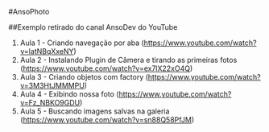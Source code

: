 #AnsoPhoto

##Exemplo retirado do canal AnsoDev do YouTube

1. Aula 1 - Criando navegação por aba (https://www.youtube.com/watch?v=latNBqXxeNY)
1. Aula 2 - Instalando Plugin de Câmera e tirando as primeiras fotos (https://www.youtube.com/watch?v=ex7lX22xO4Q)
1. Aula 3 - Criando objetos com factory (https://www.youtube.com/watch?v=3M3HtJMMMPU)
1. Aula 4 - Exibindo nossa foto (https://www.youtube.com/watch?v=Fz_NBKO9GDU)
1. Aula 5 - Buscando imagens salvas na galeria (https://www.youtube.com/watch?v=sn88Q58PfJM)